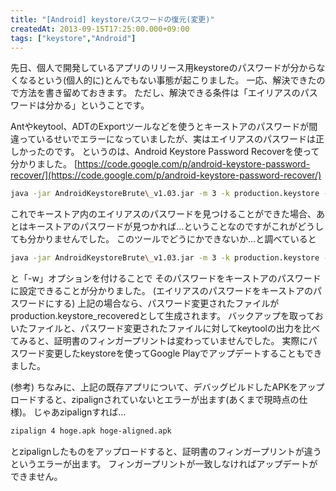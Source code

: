 ```yaml
---
title: "[Android] keystoreパスワードの復元(変更)"
createdAt: 2013-09-15T17:25:00.000+09:00
tags: ["keystore","Android"]
---
```

先日、個人で開発しているアプリのリリース用keystoreのパスワードが分からなくなるという(個人的に)とんでもない事態が起こりました。
一応、解決できたので方法を書き留めておきます。
ただし、解決できる条件は「エイリアスのパスワードは分かる」ということです。
<!--more-->
Antやkeytool、ADTのExportツールなどを使うとキーストアのパスワードが間違っているせいでエラーになっていましたが、実はエイリアスのパスワードは正しかったのです。
というのは、Android Keystore Password Recoverを使って分かりました。
[https://code.google.com/p/android-keystore-password-recover/](https://code.google.com/p/android-keystore-password-recover/)

```sh
java -jar AndroidKeystoreBrute\_v1.03.jar -m 3 -k production.keystore -d wordlist.txt
```

これでキーストア内のエイリアスのパスワードを見つけることができた場合、あとはキーストアのパスワードが見つかれば…ということなのですがこれがどうしても分かりませんでした。
このツールでどうにかできないか…と調べていると

```sh
java -jar AndroidKeystoreBrute\_v1.03.jar -m 3 -k production.keystore -d wordlist.txt -w
```

と「-w」オプションを付けることで
そのパスワードをキーストアのパスワードに設定できることが分かりました。
(エイリアスのパスワードをキーストアのパスワードにする)
上記の場合なら、パスワード変更されたファイルがproduction.keystore\_recoveredとして生成されます。
バックアップを取っておいたファイルと、パスワード変更されたファイルに対してkeytoolの出力を比べてみると、証明書のフィンガープリントは変わっていませんでした。
実際にパスワード変更したkeystoreを使ってGoogle Playでアップデートすることもできました。

(参考)
ちなみに、上記の既存アプリについて、デバッグビルドしたAPKをアップロードすると、zipalignされていないとエラーが出ます(あくまで現時点の仕様)。
じゃあzipalignすれば…

```sh
zipalign 4 hoge.apk hoge-aligned.apk
```

とzipalignしたものをアップロードすると、証明書のフィンガープリントが違うというエラーが出ます。
フィンガープリントが一致しなければアップデートができません。
